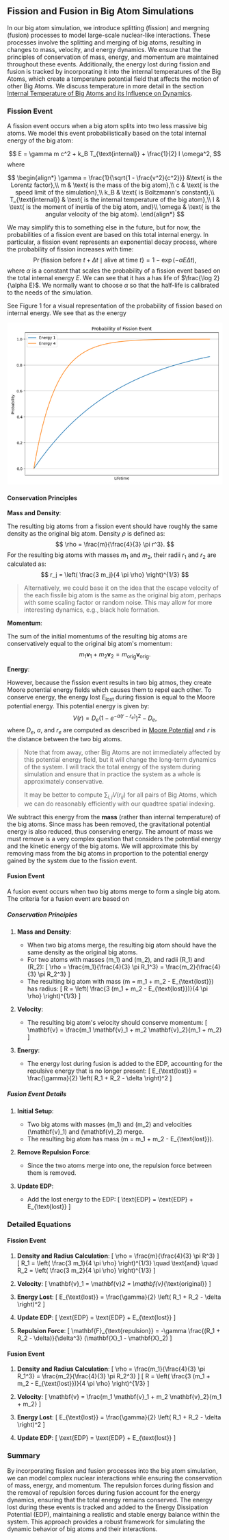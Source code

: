 ## Fission and Fusion in Big Atom Simulations

In our big atom simulation, we introduce splitting (fission) and mergning (fusion) processes to model
large-scale nuclear-like interactions. These processes involve the splitting and merging of big atoms,
resulting in changes to mass, velocity, and energy dynamics. We ensure that the principles of conservation
of mass, energy, and momentum are maintained throughout these events. Additionally, the energy lost during
fission and fusion is tracked by incorporating it into the internal temperatures of the Big Atoms,
which create a temperature potential field that affects the motion of other Big Atoms.
We discuss temperature in more detail in the section [Internal Temperature of Big Atoms and its Influence on Dynamics](./temperature-dynamics.md).

### Fission Event

A fission event occurs when a big atom splits into two less massive big atoms.
We model this event probabilistically based on the total internal energy of the big atom:

$$
E = \gamma m c^2 + k_B T_{\text{internal}} + \frac{1}{2} I \omega^2,
$$
where

$$
\begin{align*}
\gamma = \frac{1}{\sqrt{1 - \frac{v^2}{c^2}}} &\text{ is the Lorentz factor},\\
m & \text{ is the mass of the big atom},\\
c & \text{ is the speed limit of the simulation},\\
k_B & \text{ is Boltzmann's constant},\\
T_{\text{internal}} & \text{ is the internal temperature of the big atom},\\
I & \text{ is the moment of inertia of the big atom, and}\\
\omega & \text{ is the angular velocity of the big atom}.
\end{align*}
$$

We may simplify this to something else in the future, but for now, the probabilities of a
fission event are based on this total internal energy. In particular, a fission event represents
an exponential decay process, where the probability of fission increases with time:
$$
\Pr\{\text{fission before $t + \Delta t$} \mid \text{alive at time $t$}\} = 1 - \exp(-\alpha E \Delta t),
$$
where $\alpha$ is a constant that scales the probability of a fission event based on the total internal energy $E$. 
We can see that it has a has life of $\frac{\log 2}{\alpha E}$. We normally want to choose $\alpha$ so that the half-life is calibrated to the needs of the simulation.

See Figure 1 for a visual representation of the probability of fission based on internal energy. We see that as the energy 

![Fission Probability](./energy-fission-prob.png)

#### Conservation Principles

**Mass and Density**:

The resulting big atoms from a fission event should have roughly the same density as the original big atom.
Density $\rho$ is defined as:
$$
\rho = \frac{m}{\frac{4}{3} \pi r^3}.
$$
For the resulting big atoms with masses $m_1$ and $m_2$, their radii $r_1$ and $r_2$ are calculated as:
$$
   r_j = \left( \frac{3 m_j}{4 \pi \rho} \right)^{1/3}
$$

> Alternatively, we could base it on the idea that the escape velocity of the each fissile big atom is the same as the original big atom, perhaps with some scaling factor or random noise. This may allow for more interesting dynamics, e.g., black hole formation.

**Momentum**:

The sum of the initial momentums of the resulting big atoms are conservatively equal to the original big atom's momentum:
$$
     m_1 \mathbf{v}_1 + m_2 \mathbf{v}_2 = m_{\text{orig}} \mathbf{v}_{\text{orig}}.
$$

**Energy**:

However, because the fission event results in two big atmos, they create Moore potential energy fields
which causes them to repel each other. To conserve energy, the energy lost $E_{\text{lost}}$ during
fission is equal to the Moore potential energy. This potential energy is given by:
$$
   V(r) = D_e \left(1 - e^{-a(r - r_e)}\right)^2 - D_e,
$$
where $D_e$, $a$, and $r_e$ are computed as described in [Moore Potential](./moore-potential.md) and $r$
is the distance between the two big atoms.

> Note that from away, other Big Atoms are not immediately affected by this potential energy field,
> but it will change the long-term dynamics of the system. I will track the total energy of the
> system during simulation and ensure that in practice the system as a whole is approximately conservative.
>
> It may be better to compute $\sum_{i,j} V(r_{ij})$ for all pairs of Big Atoms, which we can do
> reasonably efficiently with our quadtree spatial indexing.

We subtract this energy from the **mass** (rather than internal temperature) of the big atoms.
Since mass has been removed, the gravitational potential energy is also reduced, thus conserving energy.
The amount of mass we must remove is a very complex question that considers the potential energy 
and the kinetic energy of the big atoms. We will approximate this by removing mass from the big atoms
in proportion to the potential energy gained by the system due to the fission event.

#### Fusion Event

A fusion event occurs when two big atoms merge to form a single big atom. The criteria for a fusion event
are based on 


##### Conservation Principles

1. **Mass and Density**:
   - When two big atoms merge, the resulting big atom should have the same density as the original big atoms.
   - For two atoms with masses \(m_1\) and \(m_2\), and radii \(R_1\) and \(R_2\):
     \[
     \rho = \frac{m_1}{\frac{4}{3} \pi R_1^3} = \frac{m_2}{\frac{4}{3} \pi R_2^3}
     \]
   - The resulting big atom with mass \(m = m_1 + m_2 - E_{\text{lost}}\) has radius:
     \[
     R = \left( \frac{3 (m_1 + m_2 - E_{\text{lost}})}{4 \pi \rho} \right)^{1/3}
     \]

2. **Velocity**:
   - The resulting big atom's velocity should conserve momentum:
     \[
     \mathbf{v} = \frac{m_1 \mathbf{v}_1 + m_2 \mathbf{v}_2}{m_1 + m_2}
     \]

3. **Energy**:
   - The energy lost during fusion is added to the EDP, accounting for the repulsive energy that is no longer present:
     \[
     E_{\text{lost}} = \frac{\gamma}{2} \left( R_1 + R_2 - \delta \right)^2
     \]

##### Fusion Event Details

1. **Initial Setup**:
   - Two big atoms with masses \(m_1\) and \(m_2\) and velocities \(\mathbf{v}_1\) and \(\mathbf{v}_2\) merge.
   - The resulting big atom has mass \(m = m_1 + m_2 - E_{\text{lost}}\).

2. **Remove Repulsion Force**:
   - Since the two atoms merge into one, the repulsion force between them is removed.

3. **Update EDP**:
   - Add the lost energy to the EDP:
     \[
     \text{EDP} = \text{EDP} + E_{\text{lost}}
     \]

### Detailed Equations

#### Fission Event

1. **Density and Radius Calculation**:
   \[
   \rho = \frac{m}{\frac{4}{3} \pi R^3}
   \]
   \[
   R_1 = \left( \frac{3 m_1}{4 \pi \rho} \right)^{1/3} \quad \text{and} \quad R_2 = \left( \frac{3 m_2}{4 \pi \rho} \right)^{1/3}
   \]

2. **Velocity**:
   \[
   \mathbf{v}_1 = \mathbf{v}_2 = \mathbf{v}_{\text{original}}
   \]

3. **Energy Lost**:
   \[
   E_{\text{lost}} = \frac{\gamma}{2} \left( R_1 + R_2 - \delta \right)^2
   \]

4. **Update EDP**:
   \[
   \text{EDP} = \text{EDP} + E_{\text{lost}}
   \]

5. **Repulsion Force**:
   \[
   \mathbf{F}_{\text{repulsion}} = -\gamma \frac{(R_1 + R_2 - \delta)}{\delta^3} (\mathbf{X}_1 - \mathbf{X}_2)
   \]

#### Fusion Event

1. **Density and Radius Calculation**:
   \[
   \rho = \frac{m_1}{\frac{4}{3} \pi R_1^3} = \frac{m_2}{\frac{4}{3} \pi R_2^3}
   \]
   \[
   R = \left( \frac{3 (m_1 + m_2 - E_{\text{lost}})}{4 \pi \rho} \right)^{1/3}
   \]

2. **Velocity**:
   \[
   \mathbf{v} = \frac{m_1 \mathbf{v}_1 + m_2 \mathbf{v}_2}{m_1 + m_2}
   \]

3. **Energy Lost**:
   \[
   E_{\text{lost}} = \frac{\gamma}{2} \left( R_1 + R_2 - \delta \right)^2
   \]

4. **Update EDP**:
   \[
   \text{EDP} = \text{EDP} + E_{\text{lost}}
   \]

### Summary

By incorporating fission and fusion processes into the big atom simulation, we can model complex nuclear interactions while ensuring the conservation of mass, energy, and momentum. The repulsion forces during fission and the removal of repulsion forces during fusion account for the energy dynamics, ensuring that the total energy remains conserved. The energy lost during these events is tracked and added to the Energy Dissipation Potential (EDP), maintaining a realistic and stable energy balance within the system. This approach provides a robust framework for simulating the dynamic behavior of big atoms and their interactions.
